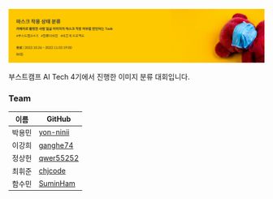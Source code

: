 ![logo](assets/logo.png)

부스트캠프 AI Tech 4기에서 진행한 이미지 분류 대회입니다.

### Team

| 이름  |  GitHub    |
|-------|-----------|
| 박용민 | [yon-ninii](https://github.com/yon-ninii) |
| 이강희 | [ganghe74](https://github.com/ganghe74)   |
| 정상헌 | [qwer55252](https://github.com/qwer55252) |
| 최휘준 | [chjcode](https://github.com/chjcode)     |
| 함수민 | [SuminHam](https://github.com/SuminHam)   |
